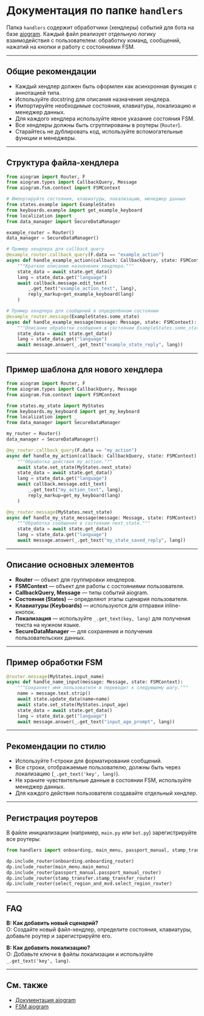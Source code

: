 # Документация по папке `handlers`

Папка `handlers` содержит обработчики (хендлеры) событий для бота на базе [aiogram](https://docs.aiogram.dev/). Каждый файл реализует отдельную логику взаимодействия с пользователем: обработку команд, сообщений, нажатий на кнопки и работу с состояниями FSM.

---

## Общие рекомендации

- Каждый хендлер должен быть оформлен как асинхронная функция с аннотацией типа.
- Используйте docstring для описания назначения хендлера.
- Импортируйте необходимые состояния, клавиатуры, локализацию и менеджер данных.
- Для каждого хендлера используйте явное указание состояния FSM.
- Все хендлеры должны быть сгруппированы в роутеры (`Router`).
- Старайтесь не дублировать код, используйте вспомогательные функции и менеджеры.

---

## Структура файла-хендлера

```python
from aiogram import Router, F
from aiogram.types import CallbackQuery, Message
from aiogram.fsm.context import FSMContext

# Импортируйте состояния, клавиатуры, локализацию, менеджер данных
from states.example import ExampleStates
from keyboards.example import get_example_keyboard
from localization import _
from data_manager import SecureDataManager

example_router = Router()
data_manager = SecureDataManager()

# Пример хендлера для callback_query
@example_router.callback_query(F.data == "example_action")
async def handle_example_action(callback: CallbackQuery, state: FSMContext):
    """Краткое описание назначения хендлера."""
    state_data = await state.get_data()
    lang = state_data.get("language")
    await callback.message.edit_text(
        _.get_text("example_action_text", lang),
        reply_markup=get_example_keyboard(lang)
    )

# Пример хендлера для сообщений в определённом состоянии
@example_router.message(ExampleStates.some_state)
async def handle_example_message(message: Message, state: FSMContext):
    """Описание обработки сообщения в состоянии ExampleStates.some_state."""
    state_data = await state.get_data()
    lang = state_data.get("language")
    await message.answer(_.get_text("example_state_reply", lang))
```

---

## Пример шаблона для нового хендлера

```python
from aiogram import Router, F
from aiogram.types import CallbackQuery, Message
from aiogram.fsm.context import FSMContext

from states.my_state import MyStates
from keyboards.my_keyboard import get_my_keyboard
from localization import _
from data_manager import SecureDataManager

my_router = Router()
data_manager = SecureDataManager()

@my_router.callback_query(F.data == "my_action")
async def handle_my_action(callback: CallbackQuery, state: FSMContext):
    """Обработка действия my_action."""
    await state.set_state(MyStates.next_state)
    state_data = await state.get_data()
    lang = state_data.get("language")
    await callback.message.edit_text(
        _.get_text("my_action_text", lang),
        reply_markup=get_my_keyboard(lang)
    )

@my_router.message(MyStates.next_state)
async def handle_my_state_message(message: Message, state: FSMContext):
    """Обработка сообщения в состоянии next_state."""
    state_data = await state.get_data()
    lang = state_data.get("language")
    await message.answer(_.get_text("my_state_saved_reply", lang))
```

---

## Описание основных элементов

- **Router** — объект для группировки хендлеров.
- **FSMContext** — объект для работы с состояниями пользователя.
- **CallbackQuery, Message** — типы событий aiogram.
- **Состояния (States)** — определяют этапы сценария пользователя.
- **Клавиатуры (Keyboards)** — используются для отправки inline-кнопок.
- **Локализация** — используйте `_.get_text(key, lang)` для получения текста на нужном языке.
- **SecureDataManager** — для сохранения и получения пользовательских данных.

---

## Пример обработки FSM

```python
@router.message(MyStates.input_name)
async def handle_name_input(message: Message, state: FSMContext):
    """Сохраняет имя пользователя и переводит к следующему шагу."""
    name = message.text.strip()
    await state.update_data(name=name)
    await state.set_state(MyStates.input_age)
    state_data = await state.get_data()
    lang = state_data.get("language")
    await message.answer(_.get_text("input_age_prompt", lang))
```

---

## Рекомендации по стилю

- Используйте f-строки для форматирования сообщений.
- Все строки, отображаемые пользователю, должны быть через локализацию (`_.get_text('key', lang)`).
- Не храните чувствительные данные в состоянии FSM, используйте менеджер данных.
- Для каждого действия пользователя создавайте отдельный хендлер.

---

## Регистрация роутеров

В файле инициализации (например, `main.py` или `bot.py`) зарегистрируйте все роутеры:

```python
from handlers import onboarding, main_menu, passport_manual, stamp_transfer, select_region_and_mvd

dp.include_router(onboarding.onboarding_router)
dp.include_router(main_menu.main_menu)
dp.include_router(passport_manual.passport_manual_router)
dp.include_router(stamp_transfer.stamp_transfer_router)
dp.include_router(select_region_and_mvd.select_region_router)
```

---

## FAQ

**В: Как добавить новый сценарий?**  
О: Создайте новый файл-хендлер, определите состояния, клавиатуры, добавьте роутер и зарегистрируйте его.

**В: Как добавить локализацию?**  
О: Добавьте ключи в файлы локализации и используйте `_.get_text('key', lang)`.

---

## См. также

- [Документация aiogram](https://docs.aiogram.dev/)
- [FSM aiogram](https://docs.aiogram.dev/en/latest/dispatcher/finite_state_machine/index.html)

